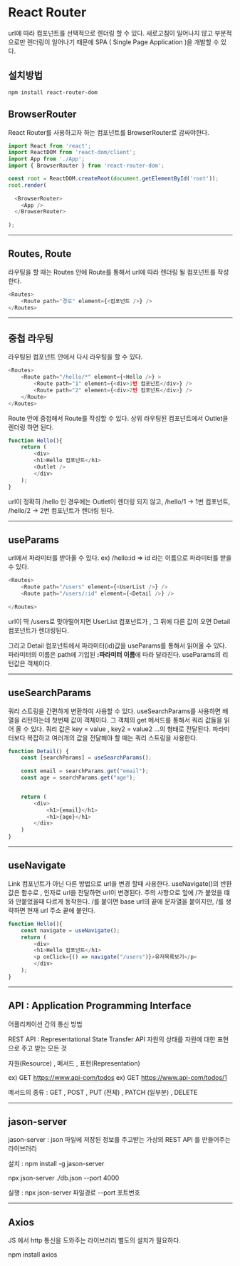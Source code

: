  # React Router
 url에 따라 컴포넌트를 선택적으로 렌더링 할 수 있다. 새로고침이 일어나지 않고 부분적으로만 렌더링이 일어나기 때문에 SPA ( Single
 Page Application )을 개발할 수 있다.

## 설치방법
    npm install react-router-dom

## BrowserRouter
React Router를 사용하고자 하는 컴포넌트를 BrowserRouter로 감싸야한다.
```javascript
import React from 'react';
import ReactDOM from 'react-dom/client';
import App from './App';
import { BrowserRouter } from 'react-router-dom';

const root = ReactDOM.createRoot(document.getElementById('root'));
root.render(
  
  <BrowserRouter>
    <App />
  </BrowserRouter>
    
);

```
---

## Routes, Route
라우팅을 할 때는 Routes 안에 Route를 통해서 url에 따라 렌더링 될
컴포넌트를 작성한다.

```javascript
<Routes>
    <Route path="경로" element={<컴포넌트 />} />
</Routes>
```

---

## 중첩 라우팅
라우팅된 컴포넌트 안에서 다시 라우팅을 할 수 있다.
```javascript
<Routes>
    <Route path="/hello/*" element={<Hello />} >
        <Route path="1" element={<div>1번 컴포넌트</div>} />
        <Route path="2" element={<div>2번 컴포넌트</div>} />
    </Route>
</Routes>
```

Route 안에 중첩해서 Route를 작성할 수 있다. 상위 라우팅된 컴포넌트에서
Outlet을 렌더링 하면 된다.

```javascript
function Hello(){
    return (
        <div>
        <h1>Hello 컴포넌트</h1>
        <Outlet />
        </div>
    );
}
```

url이 정확히 /hello 인 경우에는 Outlet이 렌더링 되지 않고, 
/hello/1 -> 1번 컴포넌트,
/hello/2 -> 2번 컴포넌트가 렌더링 된다.

---

## useParams
url에서 파라미터를 받아올 수 있다. ex) /hello:id => id 라는 이름으로
파라미터를 받을 수 있다.
```javascript
<Routes>
    <Route path="/users" element={<UserList />} />
    <Route path="/users/:id" element={<Detail />} />
        
</Routes>
```

url이 딱 /users로 맞아떨어지면 UserList 컴포넌트가 ,
그 뒤에 다른 값이 오면 Detail 컴포넌트가 렌더링된다.

그리고 Detail 컴포넌트에서 파라미터(id)값을 useParams를 통해서
읽어올 수 있다. 파라미터의 이름은 path에 기입된
**:파라미터 이름**에 따라 달라진다. useParams의 리턴값은
객체이다.

---

## useSearchParams
쿼리 스트링을 간편하게 변환하여 사용할 수 있다. useSearchParams를
사용하면 배열을 리턴하는데 첫번째 값이 객체이다. 그 객체의 get 메서드를 통해서
쿼리 값들을 읽어 올 수 있다. 쿼리 값은 key = value , key2 = value2 ...의
형태로 전달된다. 파라미터보다 복잡하고 여러개의 값을 전달해야 할 때는
쿼리 스트링을 사용한다. 

```javascript
function Detail() {
    const [searchParams] = useSearchParams();
    
    const email = searchParams.get("email");
    const age = searchParams.get("age");


    return (
        <div>
            <h1>{email}</h1>
            <h1>{age}</h1>
        </div>
    )
}
```

---

## useNavigate 
Link 컴포넌트가 아닌 다른 방법으로 url을 변경 할때 사용한다.
useNavigate()의 반환값은 함수로 , 인자로 url을 전달하면 
url이 변경된다. 주의 사항으로 앞에 /가 붙었을 떄와
안붙었을때 다르게 동작한다. /를 붙이면 base url의 끝에 
문자열을 붙이지만, /를 생략하면 현재 url 주소 끝에 붙인다.

```javascript
function Hello(){
    const navigate = useNavigate();
    return (
        <div>
        <h1>Hello 컴포넌트</h1>
        <p onClick={() => navigate("/users")}>유저목록보기</p>
        </div>
    );
}
```

---

## API : Application Programming Interface

어플리케이션 간의 통신 방법

REST API : Representational State Transfer API 자원의 상태를 자원에 대한 표현으로 주고 받는 모든 것

자원(Resource) , 메서드 , 표현(Representation) 

ex) GET https://www.api-com/todos
ex) GET https://www.api-com/todos/1
  
메서드의 종류 : GET , POST , PUT (전체) , PATCH (일부분) , DELETE

---

## jason-server 

jason-server : json 파일에 저장된 정보를 주고받는 가상의 REST API 를 만들어주는 라이브러리

설치 : npm install -g jason-server

npx json-server ./db.json --port 4000

실행 : npx json-server 파일경로 --port 포트번호


---
## Axios
JS 에서 http 통신을 도와주는 라이브러리
별도의 설치가 필요하다.

npm install axios